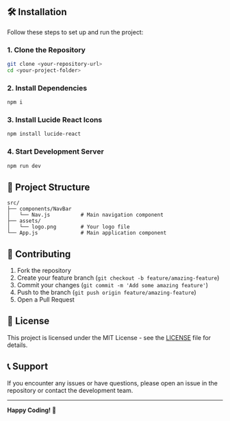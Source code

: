 

## 🛠️ Installation

Follow these steps to set up and run the project:

### 1. Clone the Repository
```bash
git clone <your-repository-url>
cd <your-project-folder>
```

### 2. Install Dependencies
```bash
npm i
```

### 3. Install Lucide React Icons
```bash
npm install lucide-react
```

### 4. Start Development Server
```bash
npm run dev
```

## 📁 Project Structure

```
src/
├── components/NavBar
│   └── Nav.js          # Main navigation component
├── assets/
│   └── logo.png        # Your logo file
└── App.js              # Main application component
```

## 🤝 Contributing

1. Fork the repository
2. Create your feature branch (`git checkout -b feature/amazing-feature`)
3. Commit your changes (`git commit -m 'Add some amazing feature'`)
4. Push to the branch (`git push origin feature/amazing-feature`)
5. Open a Pull Request

## 📄 License

This project is licensed under the MIT License - see the [LICENSE](LICENSE) file for details.

## 📞 Support

If you encounter any issues or have questions, please open an issue in the repository or contact the development team.

---

**Happy Coding! 🎉**
